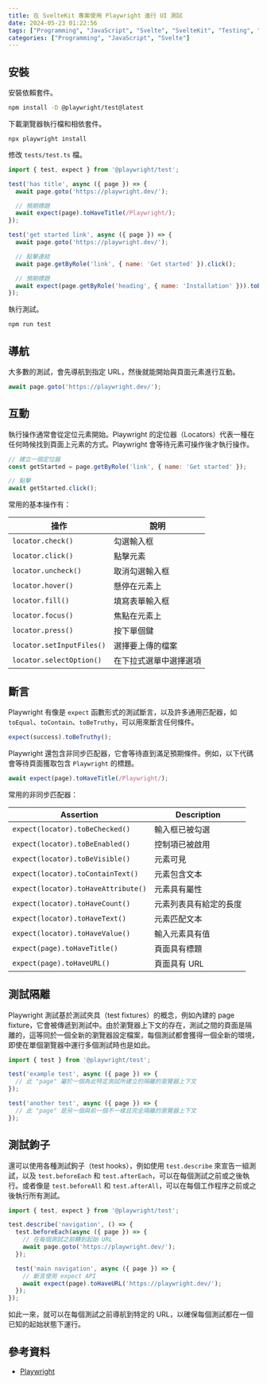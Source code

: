 ```yaml
---
title: 在 SvelteKit 專案使用 Playwright 進行 UI 測試
date: 2024-05-23 01:22:56
tags: ["Programming", "JavaScript", "Svelte", "SvelteKit", "Testing", "Playwright"]
categories: ["Programming", "JavaScript", "Svelte"]
---
```


## 安裝

安裝依賴套件。

```bash
npm install -D @playwright/test@latest
```

下載瀏覽器執行檔和相依套件。

```
npx playwright install
```

修改 `tests/test.ts` 檔。

```js
import { test, expect } from '@playwright/test';

test('has title', async ({ page }) => {
  await page.goto('https://playwright.dev/');

  // 預期標題
  await expect(page).toHaveTitle(/Playwright/);
});

test('get started link', async ({ page }) => {
  await page.goto('https://playwright.dev/');

  // 點擊連結
  await page.getByRole('link', { name: 'Get started' }).click();

  // 預期標題
  await expect(page.getByRole('heading', { name: 'Installation' })).toBeVisible();
});
```

執行測試。

```bash
npm run test
```

## 導航

大多數的測試，會先導航到指定 URL，然後就能開始與頁面元素進行互動。

```js
await page.goto('https://playwright.dev/');
```

## 互動

執行操作通常會從定位元素開始。Playwright 的定位器（Locators）代表一種在任何時候找到頁面上元素的方式。Playwright 會等待元素可操作後才執行操作。

```js
// 建立一個定位器
const getStarted = page.getByRole('link', { name: 'Get started' });

// 點擊
await getStarted.click();
```

常用的基本操作有：

操作 | 說明
--- | ---
`locator.check()` | 勾選輸入框
`locator.click()` | 點擊元素
`locator.uncheck()` | 取消勾選輸入框
`locator.hover()` | 懸停在元素上
`locator.fill()` | 填寫表單輸入框
`locator.focus()` | 焦點在元素上
`locator.press()` | 按下單個鍵
`locator.setInputFiles()` | 選擇要上傳的檔案
`locator.selectOption()` | 在下拉式選單中選擇選項

## 斷言

Playwright 有像是 `expect` 函數形式的測試斷言，以及許多通用匹配器，如 `toEqual`、`toContain`、`toBeTruthy`，可以用來斷言任何條件。

```js
expect(success).toBeTruthy();
```

Playwright 還包含非同步匹配器，它會等待直到滿足預期條件。例如，以下代碼會等待頁面獲取包含 `Playwright` 的標題。

```js
await expect(page).toHaveTitle(/Playwright/);
```

常用的非同步匹配器：

Assertion | Description
---  | ---
`expect(locator).toBeChecked()` | 輸入框已被勾選
`expect(locator).toBeEnabled()` | 控制項已被啟用
`expect(locator).toBeVisible()` | 元素可見
`expect(locator).toContainText()` | 元素包含文本
`expect(locator).toHaveAttribute()` | 元素具有屬性
`expect(locator).toHaveCount()` | 元素列表具有給定的長度
`expect(locator).toHaveText()` | 元素匹配文本
`expect(locator).toHaveValue()` | 輸入元素具有值
`expect(page).toHaveTitle()` | 頁面具有標題
`expect(page).toHaveURL()` | 頁面具有 URL

## 測試隔離

Playwright 測試基於測試夾具（test fixtures）的概念，例如內建的 page fixture，它會被傳遞到測試中。由於瀏覽器上下文的存在，測試之間的頁面是隔離的，這等同於一個全新的瀏覽器設定檔案，每個測試都會獲得一個全新的環境，即使在單個瀏覽器中運行多個測試時也是如此。

```js
import { test } from '@playwright/test';

test('example test', async ({ page }) => {
  // 此 "page" 屬於一個為此特定測試所建立的隔離的瀏覽器上下文
});

test('another test', async ({ page }) => {
  // 此 "page" 是另一個與前一個不一樣且完全隔離的瀏覽器上下文
});
```

## 測試鉤子

還可以使用各種測試鉤子（test hooks），例如使用 `test.describe` 來宣告一組測試，以及 `test.beforeEach` 和 `test.afterEach`，可以在每個測試之前或之後執行。或者像是 `test.beforeAll` 和 `test.afterAll`，可以在每個工作程序之前或之後執行所有測試。

```js
import { test, expect } from '@playwright/test';

test.describe('navigation', () => {
  test.beforeEach(async ({ page }) => {
    // 在每個測試之前轉到起始 URL
    await page.goto('https://playwright.dev/');
  });

  test('main navigation', async ({ page }) => {
    // 斷言使用 expect API
    await expect(page).toHaveURL('https://playwright.dev/');
  });
});
```

如此一來，就可以在每個測試之前導航到特定的 URL，以確保每個測試都在一個已知的起始狀態下運行。

## 參考資料

- [Playwright](https://playwright.dev/)
